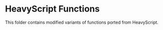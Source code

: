 # HeavyScript Functions

This folder contains modified variants of functions ported from HeavyScript.
